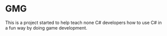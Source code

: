 # GMG

This is a project started to help teach none C# developers how to use C# in a fun way by doing game development.
